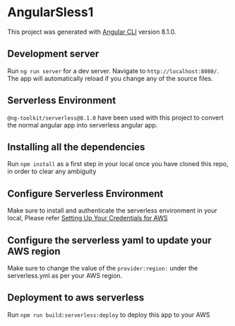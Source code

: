 # AngularSless1

This project was generated with [Angular CLI](https://github.com/angular/angular-cli) version 8.1.0.

## Development server

Run `ng run server` for a dev server. Navigate to `http://localhost:8080/`. The app will automatically reload if you change any of the source files.

## Serverless Environment

`@ng-toolkit/serverless@8.1.0` have been used with this project to convert the normal angular app into serverless angular app.

## Installing all the dependencies

Run `npm install` as a first step in your local once you have cloned this repo, in order to clear any ambiguity

## Configure Serverless Environment

Make sure to install and authenticate the serverless environment in your local, Please refer [Setting Up Your Credentials for AWS](https://coursetro.com/posts/code/165/Deploying-your-Angular-App-to-a-Serverless-Environment-)

## Configure the serverless yaml to update your AWS region 

Make sure to change the value of the `provider:region:` under the serverless.yml as per your AWS region. 

## Deployment to aws serverless

Run `npm run build:serverless:deploy` to deploy this app to your AWS
